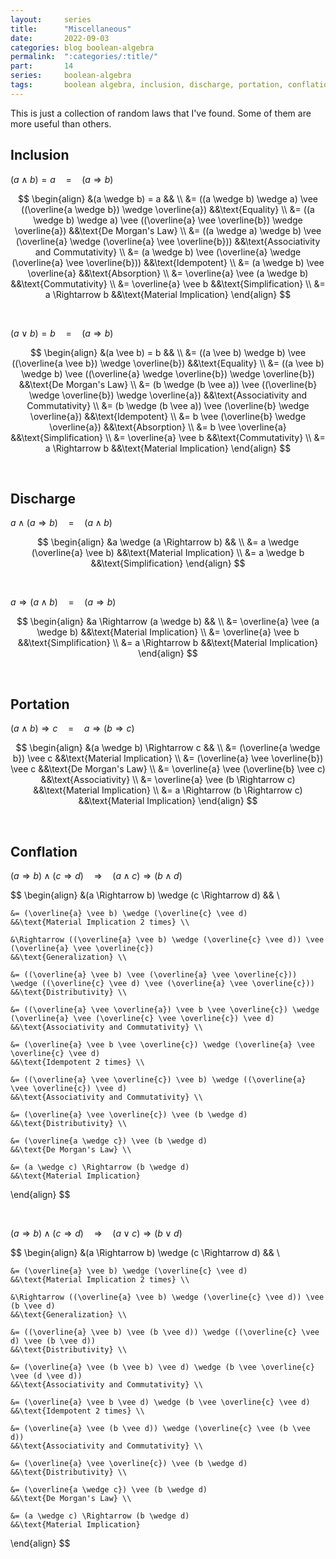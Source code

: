 ```yaml
---
layout:     series
title:      "Miscellaneous"
date:       2022-09-03
categories: blog boolean-algebra
permalink:  ":categories/:title/"
part:       14
series:     boolean-algebra
tags:       boolean algebra, inclusion, discharge, portation, conflation
---
```


This is just a collection of random laws that I've found. Some of them are more useful than others.

## Inclusion

$(a \wedge b) = a \quad = \quad (a \Rightarrow b)$

$$
\begin{align}
    &(a \wedge b) = a                                                                       && \\
    &= ((a \wedge b) \wedge a) \vee ((\overline{a \wedge b}) \wedge \overline{a})           &&\text{Equality} \\
    &= ((a \wedge b) \wedge a) \vee ((\overline{a} \vee \overline{b}) \wedge \overline{a})  &&\text{De Morgan's Law} \\
    &= ((a \wedge a) \wedge b) \vee (\overline{a} \wedge (\overline{a} \vee \overline{b}))  &&\text{Associativity and Commutativity} \\
    &= (a \wedge b) \vee (\overline{a} \wedge (\overline{a} \vee \overline{b}))             &&\text{Idempotent} \\
    &= (a \wedge b) \vee \overline{a}                                                       &&\text{Absorption} \\
    &= \overline{a} \vee (a \wedge b)                                                       &&\text{Commutativity} \\
    &= \overline{a} \vee b                                                                  &&\text{Simplification} \\
    &= a \Rightarrow b                                                                         &&\text{Material Implication}
\end{align}
$$

<br>

$(a \vee b) = b \quad = \quad (a \Rightarrow b)$

$$
\begin{align}
    &(a \vee b) = b                                                                         && \\
    &= ((a \vee b) \wedge b) \vee ((\overline{a \vee b}) \wedge \overline{b})               &&\text{Equality} \\
    &= ((a \vee b) \wedge b) \vee ((\overline{a} \wedge \overline{b}) \wedge \overline{b})  &&\text{De Morgan's Law} \\
    &= (b \wedge (b \vee a)) \vee ((\overline{b} \wedge \overline{b}) \wedge \overline{a})  &&\text{Associativity and Commutativity} \\
    &= (b \wedge (b \vee a)) \vee (\overline{b} \wedge \overline{a})                        &&\text{Idempotent} \\
    &= b \vee (\overline{b} \wedge \overline{a})                                            &&\text{Absorption} \\
    &= b \vee \overline{a}                                                                  &&\text{Simplification} \\
    &= \overline{a} \vee b                                                                  &&\text{Commutativity} \\
    &= a \Rightarrow b                                                                         &&\text{Material Implication}
\end{align}
$$

<br>

## Discharge

$a \wedge (a \Rightarrow b) \quad = \quad (a \wedge b)$

$$
\begin{align}
    &a \wedge (a \Rightarrow b)            && \\
    &= a \wedge (\overline{a} \vee b)   &&\text{Material Implication} \\
    &= a \wedge b                       &&\text{Simplification}
\end{align}
$$

<br>

$a \Rightarrow (a \wedge b) \quad = \quad (a \Rightarrow b)$

$$
\begin{align}
    &a \Rightarrow (a \wedge b)            && \\
    &= \overline{a} \vee (a \wedge b)   &&\text{Material Implication} \\
    &= \overline{a} \vee b              &&\text{Simplification} \\
    &= a \Rightarrow b                     &&\text{Material Implication}
\end{align}
$$

<br>

## Portation

$(a \wedge b) \Rightarrow c \quad = \quad a \Rightarrow (b \Rightarrow c)$

$$
\begin{align}
    &(a \wedge b) \Rightarrow c                    && \\
    &= (\overline{a \wedge b}) \vee c           &&\text{Material Implication} \\
    &= (\overline{a} \vee \overline{b}) \vee c  &&\text{De Morgan's Law} \\
    &= \overline{a} \vee (\overline{b} \vee c)  &&\text{Associativity} \\
    &= \overline{a} \vee (b \Rightarrow c)         &&\text{Material Implication} \\
    &= a \Rightarrow (b \Rightarrow c)                &&\text{Material Implication}
\end{align}
$$

<br>

## Conflation

$(a \Rightarrow b) \wedge (c \Rightarrow d) \quad \Rightarrow \quad (a \wedge c) \Rightarrow (b \wedge d)$

$$
\begin{align}
    &(a \Rightarrow b) \wedge (c \Rightarrow d)
    && \\

    &= (\overline{a} \vee b) \wedge (\overline{c} \vee d)
    &&\text{Material Implication 2 times} \\

    &\Rightarrow ((\overline{a} \vee b) \wedge (\overline{c} \vee d)) \vee (\overline{a} \vee \overline{c})
    &&\text{Generalization} \\

    &= ((\overline{a} \vee b) \vee (\overline{a} \vee \overline{c})) \wedge ((\overline{c} \vee d) \vee (\overline{a} \vee \overline{c}))
    &&\text{Distributivity} \\

    &= ((\overline{a} \vee \overline{a}) \vee b \vee \overline{c}) \wedge (\overline{a} \vee (\overline{c} \vee \overline{c}) \vee d)
    &&\text{Associativity and Commutativity} \\

    &= (\overline{a} \vee b \vee \overline{c}) \wedge (\overline{a} \vee \overline{c} \vee d)
    &&\text{Idempotent 2 times} \\

    &= ((\overline{a} \vee \overline{c}) \vee b) \wedge ((\overline{a} \vee \overline{c}) \vee d)
    &&\text{Associativity and Commutativity} \\

    &= (\overline{a} \vee \overline{c}) \vee (b \wedge d)
    &&\text{Distributivity} \\

    &= (\overline{a \wedge c}) \vee (b \wedge d)
    &&\text{De Morgan's Law} \\

    &= (a \wedge c) \Rightarrow (b \wedge d)
    &&\text{Material Implication}
\end{align}
$$

<br>

$(a \Rightarrow b) \wedge (c \Rightarrow d) \quad \Rightarrow \quad (a \vee c) \Rightarrow (b \vee d)$

$$
\begin{align}
    &(a \Rightarrow b) \wedge (c \Rightarrow d)
    && \\

    &= (\overline{a} \vee b) \wedge (\overline{c} \vee d)
    &&\text{Material Implication 2 times} \\

    &\Rightarrow ((\overline{a} \vee b) \wedge (\overline{c} \vee d)) \vee (b \vee d)
    &&\text{Generalization} \\

    &= ((\overline{a} \vee b) \vee (b \vee d)) \wedge ((\overline{c} \vee d) \vee (b \vee d))
    &&\text{Distributivity} \\

    &= (\overline{a} \vee (b \vee b) \vee d) \wedge (b \vee \overline{c} \vee (d \vee d))
    &&\text{Associativity and Commutativity} \\

    &= (\overline{a} \vee b \vee d) \wedge (b \vee \overline{c} \vee d)
    &&\text{Idempotent 2 times} \\

    &= (\overline{a} \vee (b \vee d)) \wedge (\overline{c} \vee (b \vee d))
    &&\text{Associativity and Commutativity} \\

    &= (\overline{a} \vee \overline{c}) \vee (b \wedge d)
    &&\text{Distributivity} \\

    &= (\overline{a \wedge c}) \vee (b \wedge d)
    &&\text{De Morgan's Law} \\

    &= (a \wedge c) \Rightarrow (b \wedge d)
    &&\text{Material Implication}
\end{align}
$$